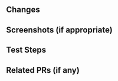 <!-- Provide a general summary of your changes in the Title above -->

## Changes
<!-- Describe your changes in detail -->

## Screenshots (if appropriate)
<!--- If the PR includes UI changes, add screenshots/gifs/videos to show the result. -->

## Test Steps
<!-- Add any test steps for reviewers to follow. -->

## Related PRs (if any)
<!-- Add links to any related PRs. -->
